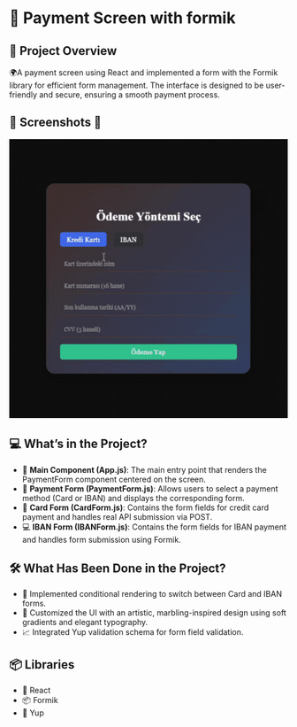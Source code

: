 # 🔑 Payment Screen with formik

## 📖 Project Overview
🌍A payment screen using React and implemented a form with the Formik library for efficient form management. The interface is designed to be user-friendly and secure, ensuring a smooth payment process.

## 📸 Screenshots 📸

![payment.gif](https://github.com/Fiartaks/68-React-Payment-Screen/blob/main/public/payment.gif)


## 💻 What’s in the Project?
- 🌟 **Main Component (App.js)**: The main entry point that renders the PaymentForm component centered on the screen.  
- 📝 **Payment Form (PaymentForm.js)**: Allows users to select a payment method (Card or IBAN) and displays the corresponding form.  
- 🔗 **Card Form (CardForm.js)**:  Contains the form fields for credit card payment and handles real API submission via POST.  
- 💻 **IBAN Form (IBANForm.js)**: Contains the form fields for IBAN payment  and handles form submission using Formik.  


## 🛠️ What Has Been Done in the Project?
- 🔄  Implemented conditional rendering to switch between Card and IBAN forms.
- 🎨 Customized the UI with an artistic, marbling-inspired design using soft gradients and elegant typography. 
- 📈 Integrated Yup validation schema for form field validation.

## 📦 Libraries
- 📘 React  
- 📦 Formik  
- 📜 Yup  


